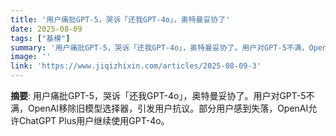 ```yaml
---
title: '用户痛批GPT-5，哭诉「还我GPT-4o」，奥特曼妥协了'
date: 2025-08-09
tags: ["基模"]
summary: '用户痛批GPT-5，哭诉「还我GPT-4o」，奥特曼妥协了。用户对GPT-5不满，OpenAI移除旧模型选择器，引发用户抗议。部分用户感到失落，OpenAI允许ChatGPT Plus用户继续使用GPT-4o。'
image: ''
link: 'https://www.jiqizhixin.com/articles/2025-08-09-3'
---
```

**摘要**: 用户痛批GPT-5，哭诉「还我GPT-4o」，奥特曼妥协了。用户对GPT-5不满，OpenAI移除旧模型选择器，引发用户抗议。部分用户感到失落，OpenAI允许ChatGPT Plus用户继续使用GPT-4o。
